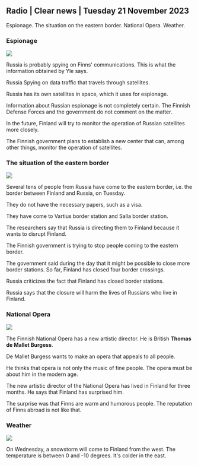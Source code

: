## Radio \| Clear news \| Tuesday 21 November 2023

Espionage. The situation on the eastern border. National Opera. Weather.

### Espionage

![](https://images.cdn.yle.fi/image/upload/c_crop,h_562,w_1000,x_0,y_32/ar_1.7777777777777777,c_fill,g_faces,h_675,w_1200/dpr_1.0/q_auto:eco/f_auto/fl_lossy/v1700569701/39-1204215655ca2203557b)

Russia is probably spying on Finns' communications. This is what the information obtained by Yle says.

Russia Spying on data traffic that travels through satellites.

Russia has its own satellites in space, which it uses for espionage.

Information about Russian espionage is not completely certain. The Finnish Defense Forces and the government do not comment on the matter.

In the future, Finland will try to monitor the operation of Russian satellites more closely.

The Finnish government plans to establish a new center that can, among other things, monitor the operation of satellites.

### The situation of the eastern border

![](https://images.cdn.yle.fi/image/upload/c_crop,h_2515,w_4470,x_0,y_0/ar_1.7777777777777777,c_fill,g_faces,h_675,w_1200/dpr_1.0/q_auto:eco/f_auto/fl_lossy/v1700575368/39-1203513655b5b4d432e9)

Several tens of people from Russia have come to the eastern border, i.e. the border between Finland and Russia, on Tuesday.

They do not have the necessary papers, such as a visa.

They have come to Vartius border station and Salla border station.

The researchers say that Russia is directing them to Finland because it wants to disrupt Finland.

The Finnish government is trying to stop people coming to the eastern border.

The government said during the day that it might be possible to close more border stations. So far, Finland has closed four border crossings.

Russia criticizes the fact that Finland has closed border stations.

Russia says that the closure will harm the lives of Russians who live in Finland.

### National Opera

![](https://images.cdn.yle.fi/image/upload/c_crop,h_3078,w_5472,x_0,y_570/ar_1.7777777777777777,c_fill,g_faces,h_675,w_1200/dpr_1.0/q_auto:eco/f_auto/fl_lossy/v1699350873/39-1196938654a091844d91)

The Finnish National Opera has a new artistic director. He is British **Thomas de Mallet Burgess**.

De Mallet Burgess wants to make an opera that appeals to all people.

He thinks that opera is not only the music of fine people. The opera must be about him in the modern age.

The new artistic director of the National Opera has lived in Finland for three months. He says that Finland has surprised him.

The surprise was that Finns are warm and humorous people. The reputation of Finns abroad is not like that.

### Weather

![](https://images.cdn.yle.fi/image/upload/c_crop,h_1080,w_1919,x_0,y_0/ar_1.7777777777777777,c_fill,g_faces,h_675,w_1200/dpr_1.0/q_auto:eco/f_auto/fl_lossy/v1700579363/39-1204521655cc80468754)

On Wednesday, a snowstorm will come to Finland from the west. The temperature is between 0 and -10 degrees. It's colder in the east.
